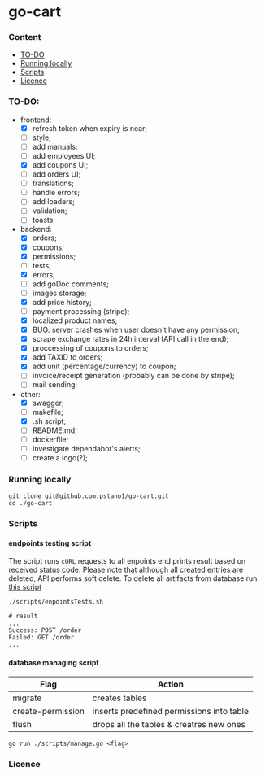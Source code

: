 # go-cart

### Content

- [TO-DO](#to-do)
- [Running locally](#running-locally)
- [Scripts](#scripts)
- [Licence](#licence)

### TO-DO:

- frontend:
  - [x] refresh token when expiry is near;
  - [ ] style;
  - [ ] add manuals;
  - [ ] add employees UI;
  - [x] add coupons UI;
  - [ ] add orders UI;
  - [ ] translations;
  - [ ] handle errors;
  - [ ] add loaders;
  - [ ] validation;
  - [ ] toasts;
- backend:
  - [x] orders;
  - [x] coupons;
  - [x] permissions;
  - [ ] tests;
  - [x] errors;
  - [ ] add goDoc comments;
  - [ ] images storage;
  - [x] add price history;
  - [ ] payment processing (stripe);
  - [x] localized product names;
  - [x] BUG: server crashes when user doesn't have any permission;
  - [x] scrape exchange rates in 24h interval (API call in the end);
  - [x] proccessing of coupons to orders;
  - [x] add TAXID to orders;
  - [x] add unit (percentage/currency) to coupon;
  - [ ] invoice/receipt generation (probably can be done by stripe);
  - [ ] mail sending;
- other:
  - [x] swagger;
  - [ ] makefile;
  - [x] .sh script;
  - [ ] README.md;
  - [ ] dockerfile;
  - [ ] investigate dependabot's alerts;
  - [ ] create a logo(?);

### Running locally

```console
git clone git@github.com:pstano1/go-cart.git
cd ./go-cart
```

### Scripts

#### endpoints testing script

The script runs `cURL` requests to all enpoints end prints result based on received status code. Please note that although all created entries are deleted, API performs soft delete. To delete all artifacts from database run [this script](#database-managing-script)

```console
./scripts/enpointsTests.sh

# result
...
Success: POST /order
Failed: GET /order
...
```

#### database managing script

| Flag              | Action                                    |
| ----------------- | ----------------------------------------- |
| migrate           | creates tables                            |
| create-permission | inserts predefined permissions into table |
| flush             | drops all the tables & creatres new ones  |

```console
go run ./scripts/manage.go <flag>
```

### Licence
